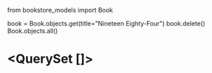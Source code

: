 from bookstore_models import Book

book = Book.objects.get(title="Nineteen Eighty-Four")
book.delete()
Book.objects.all()

# <QuerySet []>